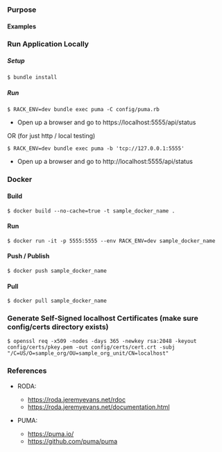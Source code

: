 ### Purpose

#### Examples

### Run Application Locally
##### Setup
```
$ bundle install
```
##### Run
```
$ RACK_ENV=dev bundle exec puma -C config/puma.rb
```
  * Open up a browser and go to https://localhost:5555/api/status

OR (for just http / local testing)
```
$ RACK_ENV=dev bundle exec puma -b 'tcp://127.0.0.1:5555'
```
  * Open up a browser and go to http://localhost:5555/api/status

### Docker
#### Build
```
$ docker build --no-cache=true -t sample_docker_name .
```

#### Run
```
$ docker run -it -p 5555:5555 --env RACK_ENV=dev sample_docker_name
```

#### Push / Publish
```
$ docker push sample_docker_name
```

#### Pull
```
$ docker pull sample_docker_name
```

### Generate Self-Signed localhost Certificates (make sure config/certs directory exists)
```
$ openssl req -x509 -nodes -days 365 -newkey rsa:2048 -keyout config/certs/pkey.pem -out config/certs/cert.crt -subj "/C=US/O=sample_org/OU=sample_org_unit/CN=localhost"
```

### References
* RODA:
  * https://roda.jeremyevans.net/rdoc
  * https://roda.jeremyevans.net/documentation.html

* PUMA:
  * https://puma.io/
  * https://github.com/puma/puma
